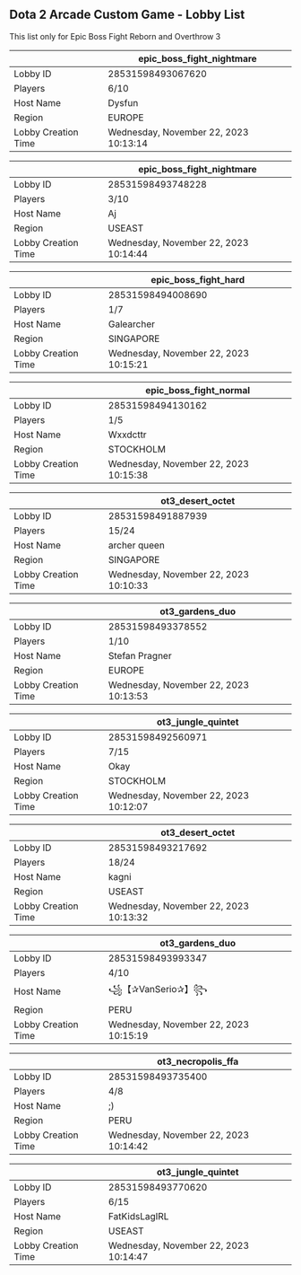 ## Dota 2 Arcade Custom Game - Lobby List

This list only for Epic Boss Fight Reborn and Overthrow 3

|  | epic_boss_fight_nightmare |
| ------ | ------ |
| Lobby ID | 28531598493067620 |
| Players | 6/10 |
| Host Name | Dysfun |
| Region | EUROPE |
| Lobby Creation Time | Wednesday, November 22, 2023 10:13:14 |


|  | epic_boss_fight_nightmare |
| ------ | ------ |
| Lobby ID | 28531598493748228 |
| Players | 3/10 |
| Host Name | Aj |
| Region | USEAST |
| Lobby Creation Time | Wednesday, November 22, 2023 10:14:44 |


|  | epic_boss_fight_hard |
| ------ | ------ |
| Lobby ID | 28531598494008690 |
| Players | 1/7 |
| Host Name | Galearcher |
| Region | SINGAPORE |
| Lobby Creation Time | Wednesday, November 22, 2023 10:15:21 |


|  | epic_boss_fight_normal |
| ------ | ------ |
| Lobby ID | 28531598494130162 |
| Players | 1/5 |
| Host Name | Wxxdcttr |
| Region | STOCKHOLM |
| Lobby Creation Time | Wednesday, November 22, 2023 10:15:38 |


|  | ot3_desert_octet |
| ------ | ------ |
| Lobby ID | 28531598491887939 |
| Players | 15/24 |
| Host Name | archer queen |
| Region | SINGAPORE |
| Lobby Creation Time | Wednesday, November 22, 2023 10:10:33 |


|  | ot3_gardens_duo |
| ------ | ------ |
| Lobby ID | 28531598493378552 |
| Players | 1/10 |
| Host Name | Stefan Pragner |
| Region | EUROPE |
| Lobby Creation Time | Wednesday, November 22, 2023 10:13:53 |


|  | ot3_jungle_quintet |
| ------ | ------ |
| Lobby ID | 28531598492560971 |
| Players | 7/15 |
| Host Name | Okay |
| Region | STOCKHOLM |
| Lobby Creation Time | Wednesday, November 22, 2023 10:12:07 |


|  | ot3_desert_octet |
| ------ | ------ |
| Lobby ID | 28531598493217692 |
| Players | 18/24 |
| Host Name | kagni |
| Region | USEAST |
| Lobby Creation Time | Wednesday, November 22, 2023 10:13:32 |


|  | ot3_gardens_duo |
| ------ | ------ |
| Lobby ID | 28531598493993347 |
| Players | 4/10 |
| Host Name | ꧁【✰VanSerio✰】꧂ |
| Region | PERU |
| Lobby Creation Time | Wednesday, November 22, 2023 10:15:19 |


|  | ot3_necropolis_ffa |
| ------ | ------ |
| Lobby ID | 28531598493735400 |
| Players | 4/8 |
| Host Name | ;) |
| Region | PERU |
| Lobby Creation Time | Wednesday, November 22, 2023 10:14:42 |


|  | ot3_jungle_quintet |
| ------ | ------ |
| Lobby ID | 28531598493770620 |
| Players | 6/15 |
| Host Name | FatKidsLagIRL |
| Region | USEAST |
| Lobby Creation Time | Wednesday, November 22, 2023 10:14:47 |


